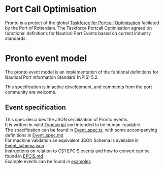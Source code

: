 # Port Call Optimisation

Pronto is a project of the global [Taskforce for Portcall Optimisation](https://www.portofrotterdam.com/en/shipping/port-call-optimisation) facilated by the Port of Rotterdam. The Taskforce Portcall Optimisation agreed on functional definitions for Nautical Port Events based on current industry standards.

# Pronto event model

The pronto event model is an implementation of the funtional definitions for Nautical Port Information Standard (NPIS) 5.2.

This specification is in active development, and comments from the port community are welcome.

## Event specification

This spec describes the JSON serialization of Pronto events. <br />
It is written in valid [Typescript](https://www.typescriptlang.org/) and intended to be human-readable. <br />
The specification can be found in [Event_spec.ts](Event_spec.ts), with some accompanying definitions in [Event_spec.md](Event_spec.md)<br />
For machine validation an equivalent JSON Schema is available in [Event_schema.json](Event_schema.json). <br />
Instructions on relation to GS1 EPCIS events and how to convert can be found in [EPCIS.md](EPCIS.md)<br />
Example events can be found in [examples](examples/)

